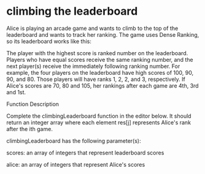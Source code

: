 # climbing the leaderboard

Alice is playing an arcade game and wants to climb to the top of the leaderboard and wants to track her ranking. The game uses Dense Ranking, so its leaderboard works like this:

The player with the highest score is ranked number  on the leaderboard.
Players who have equal scores receive the same ranking number, and the next player(s) receive the immediately following ranking number.
For example, the four players on the leaderboard have high scores of 100, 90, 90, and 80. Those players will have ranks 1, 2, 2, and 3, respectively. If Alice's scores are 70, 80 and 105, her rankings after each game are 4th, 3rd and 1st.

Function Description

Complete the climbingLeaderboard function in the editor below. It should return an integer array where each element res[j] represents Alice's rank after the ith game.

climbingLeaderboard has the following parameter(s):

scores: an array of integers that represent leaderboard scores

alice: an array of integers that represent Alice's scores

